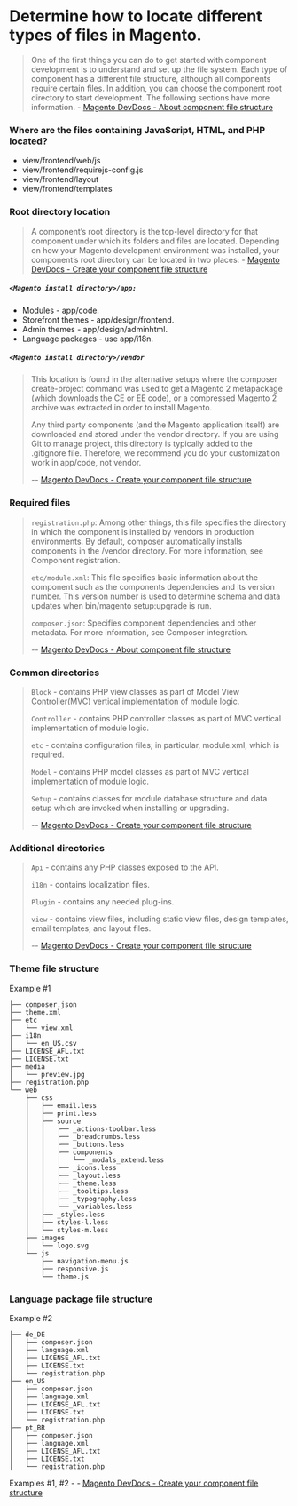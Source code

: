 # Determine how to locate different types of files in Magento.

>One of the first things you can do to get started with component development is to understand and set up the file system. Each type of component has a different file structure, although all components require certain files.
In addition, you can choose the component root directory to start development. The following sections have more information. - [Magento DevDocs - About component file structure](https://devdocs.magento.com/guides/v2.2/extension-dev-guide/prepare/prepare_file-str.html)

### Where are the files containing JavaScript, HTML, and PHP located?
- view/frontend/web/js
- view/frontend/requirejs-config.js
- view/frontend/layout
- view/frontend/templates

### Root directory location

>A component’s root directory is the top-level directory for that component under which its folders and files are located. Depending on how your Magento development environment was installed, your component’s root directory can be located in two places: - [Magento DevDocs - Create your component file structure](https://devdocs.magento.com/guides/v2.2/extension-dev-guide/build/module-file-structure.html)

##### `<Magento install directory>/app:` 
* Modules - app/code.
* Storefront themes - app/design/frontend.
* Admin themes - app/design/adminhtml.
* Language packages - use app/i18n.

##### `<Magento install directory>/vendor`

>This location is found in the alternative setups where the composer create-project command was used to get a Magento 2 metapackage (which downloads the CE or EE code), or a compressed Magento 2 archive was extracted in order to install Magento.
>
>Any third party components (and the Magento application itself) are downloaded and stored under the vendor directory. If you are using Git to manage project, this directory is typically added to the .gitignore file. Therefore, we recommend you do your customization work in app/code, not vendor.
>
> -- [Magento DevDocs - Create your component file structure](https://devdocs.magento.com/guides/v2.2/extension-dev-guide/build/module-file-structure.html)

### Required files

>`registration.php`: Among other things, this file specifies the directory in which the component is installed by vendors in production environments. By default, composer automatically installs components in the <Magento root dir>/vendor directory. For more information, see Component registration.
>
>`etc/module.xml`: This file specifies basic information about the component such as the components dependencies and its version number. This version number is used to determine schema and data updates when bin/magento setup:upgrade is run.
>
>`composer.json`: Specifies component dependencies and other metadata. For more information, see Composer integration.
>
> -- [Magento DevDocs - About component file structure](https://devdocs.magento.com/guides/v2.2/extension-dev-guide/prepare/prepare_file-str.html)

### Common directories

>`Block` - contains PHP view classes as part of Model View Controller(MVC) vertical implementation of module logic.
>
>`Controller` - contains PHP controller classes as part of MVC vertical implementation of module logic.
>
>`etc` - contains configuration files; in particular, module.xml, which is required.
>
>`Model` - contains PHP model classes as part of MVC vertical implementation of module logic.
>
>`Setup` -  contains classes for module database structure and data setup which are invoked when installing or upgrading.
>
> -- [Magento DevDocs - Create your component file structure](https://devdocs.magento.com/guides/v2.2/extension-dev-guide/build/module-file-structure.html)

### Additional directories

>`Api` - contains any PHP classes exposed to the API.
>
>`i18n` - contains localization files.
>
>`Plugin` - contains any needed plug-ins.
>
>`view` - contains view files, including static view files, design templates, email templates, and layout files.
> 
> -- [Magento DevDocs - Create your component file structure](https://devdocs.magento.com/guides/v2.2/extension-dev-guide/build/module-file-structure.html)
### Theme file structure
Example #1
```
├── composer.json
├── theme.xml
├── etc
│   └── view.xml
├── i18n
│   └── en_US.csv
├── LICENSE_AFL.txt
├── LICENSE.txt
├── media
│   └── preview.jpg
├── registration.php
└── web
    ├── css
    │   ├── email.less
    │   ├── print.less
    │   ├── source
    │   │   ├── _actions-toolbar.less
    │   │   ├── _breadcrumbs.less
    │   │   ├── _buttons.less
    │   │   ├── components
    │   │   │   └── _modals_extend.less
    │   │   ├── _icons.less
    │   │   ├── _layout.less
    │   │   ├── _theme.less
    │   │   ├── _tooltips.less
    │   │   ├── _typography.less
    │   │   └── _variables.less
    │   ├── _styles.less
    │   ├── styles-l.less
    │   └── styles-m.less
    ├── images
    │   └── logo.svg
    └── js
        ├── navigation-menu.js
        ├── responsive.js
        └── theme.js
```

### Language package file structure
Example #2
```
├── de_DE
│   ├── composer.json
│   ├── language.xml
│   ├── LICENSE_AFL.txt
│   ├── LICENSE.txt
│   └── registration.php
├── en_US
│   ├── composer.json
│   ├── language.xml
│   ├── LICENSE_AFL.txt
│   ├── LICENSE.txt
│   └── registration.php
├── pt_BR
│   ├── composer.json
│   ├── language.xml
│   ├── LICENSE_AFL.txt
│   ├── LICENSE.txt
│   └── registration.php
```

Examples #1, #2 - - [Magento DevDocs - Create your component file structure](https://devdocs.magento.com/guides/v2.2/extension-dev-guide/build/module-file-structure.html)
